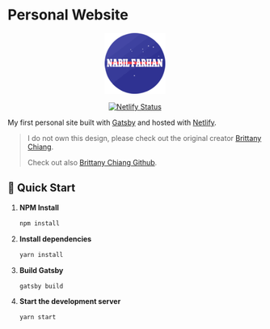 # Personal Website

<p align="center">
  <img src="src/images/logo.png">
</p>

<p align="center">
  <a href="https://app.netlify.com/sites/reverent-morse-0273e7/deploys" target="_blank">
    <img src="https://api.netlify.com/api/v1/badges/f48bbfbc-8805-47a0-92de-6feb46c45b63/deploy-status" alt="Netlify Status" />
  </a>
</p>

My first personal site built with [Gatsby](https://www.gatsbyjs.org/) and hosted with [Netlify](https://www.netlify.com/).

> I do not own this design, please check out the original creator [Brittany Chiang](https://brittanychiang.com/).
>
> Check out also [Brittany Chiang Github](https://github.com/bchiang7).

## 🚀 Quick Start

1.  **NPM Install**

    ```sh
    npm install
    ```

2.  **Install dependencies**

    ```sh
    yarn install
    ```

3.  **Build Gatsby**

    ```sh
    gatsby build
    ```

4.  **Start the development server**

    ```sh
    yarn start
    ```
